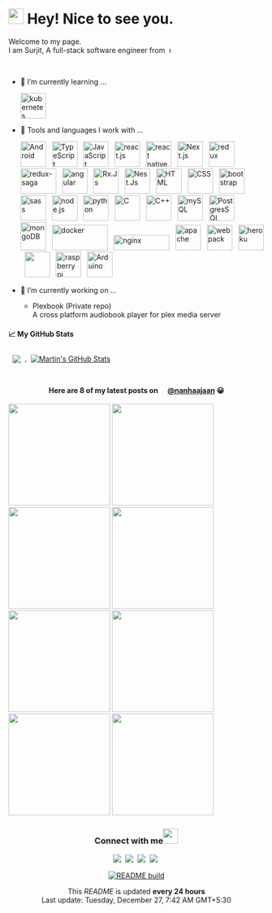 <!--
**SurjitSahoo/surjitsahoo** is a ✨ _special_ ✨ repository because its `README.md` (this file) appears on your GitHub profile.

Here are some ideas to get you started:

- 🔭 I’m currently working on ...
- 🌱 I’m currently learning ...
- 👯 I’m looking to collaborate on ...
- 🤔 I’m looking for help with ...
- 💬 Ask me about ...
- 📫 How to reach me: ...
- 😄 Pronouns: ...
- ⚡ Fun fact: ...
-->

<h1><img src="https://emojis.slackmojis.com/emojis/images/1531849430/4246/blob-sunglasses.gif?1531849430" width="30"/> Hey! Nice to see you.</h1>

Welcome to my page.  
I am Surjit, A full-stack software engineer from&nbsp;
<img src="https://upload.wikimedia.org/wikipedia/en/thumb/4/41/Flag_of_India.svg/1200px-Flag_of_India.svg.png" height="11" title="India">

<br/>

- 🌱 I’m currently learning ...

  <img src="https://cdn.worldvectorlogo.com/logos/kubernets.svg" alt="kubernetes" title="Kubernetes" width="50" height="50" />

- 🧰 Tools and languages I work with ...

  <img src="https://cdn.worldvectorlogo.com/logos/android.svg" alt="Android" title="Android" width="50" height="50" > &nbsp;
  <img src="https://cdn.worldvectorlogo.com/logos/typescript.svg" alt="TypeScript" title="TypeScript" width="50" height="50" > &nbsp;
  <img src="https://cdn.worldvectorlogo.com/logos/logo-javascript.svg" alt="JavaScript" title="JavaScript" width="50" height="50" > &nbsp;
  <img src="https://cdn.worldvectorlogo.com/logos/react-2.svg" alt="react.js" title="React.Js" width="50" height="50" > &nbsp;
  <img src="https://cdn.worldvectorlogo.com/logos/react-native-firebase-1.svg" alt="react native" title= "React Native" width="50" height="50" > &nbsp;
  <img src="https://res.cloudinary.com/startup-grind/image/upload/c_fill,dpr_2.0,f_auto,g_center,h_1080,q_100,w_1080/v1/gcs/platform-data-dsc/events/nextjs-boilerplate-logo.png" alt="Next.js" title= "Next.JS" width="50" height="50" > &nbsp;
  <img src="https://cdn.worldvectorlogo.com/logos/redux.svg" alt="redux" title="Redux" width="50" height="50" > &nbsp;
  <img src="https://cdn.worldvectorlogo.com/logos/redux-saga.svg" alt="redux-saga" title="Redux Saga" width="70" height="50" > &nbsp;
  <img src="https://cdn.worldvectorlogo.com/logos/angular-icon-1.svg" alt="angular" title="Angular" width="50" height="50" > &nbsp;
  <img src="https://cdn.worldvectorlogo.com/logos/rxjs-1.svg" alt="Rx.Js" title="Rx.Js" width="50" height="50" > &nbsp;
  <img src="https://cdn.worldvectorlogo.com/logos/nestjs.svg" alt="Nest.Js" title="Nest.Js" width="50" height="50" > &nbsp;
  <img src="https://cdn.jsdelivr.net/gh/devicons/devicon/icons/html5/html5-original.svg" alt="HTML" title="HTML" width="50" height="50" > &nbsp;
  <img src="https://cdn.jsdelivr.net/gh/devicons/devicon/icons/css3/css3-original.svg" alt="CSS" title="CSS" width="50" height="50" > &nbsp;
  <img src="https://cdn.worldvectorlogo.com/logos/bootstrap-4.svg" alt="bootstrap" title="Bootstrap" width="50" height="50" > &nbsp;
  <img src="https://cdn.worldvectorlogo.com/logos/sass-1.svg" alt="sass" title="Sass" width="50" height="50" > &nbsp;
  <img src="https://cdn.worldvectorlogo.com/logos/nodejs-icon.svg" alt="node.js" title="Node.Js" width="50" height="50" > &nbsp;
  <img src="https://cdn.worldvectorlogo.com/logos/python-5.svg" alt="python" title="Python" width="50" height="50" > &nbsp;
  <img src="https://cdn.jsdelivr.net/gh/devicons/devicon/icons/c/c-original.svg" alt="C" title="C" width="50" height="50" > &nbsp;
  <img src="https://cdn.worldvectorlogo.com/logos/c.svg" alt="C++" title="C++" width="50" height="50" > &nbsp;
  <img src="https://cdn.worldvectorlogo.com/logos/mysql-6.svg" alt="mySQL" title="MySQL" width="50" height="50" > &nbsp;
  <img src="https://cdn.worldvectorlogo.com/logos/postgresql.svg" alt="PostgresSQL" title="PostgresSQL" width="50" height="50" > &nbsp;
  <img src="https://cdn.worldvectorlogo.com/logos/mongodb-icon-1.svg" alt="mongoDB" title="MongoDB" width="50" height="55" > &nbsp;
  <img src="https://cdn.worldvectorlogo.com/logos/docker-3.svg" alt="docker" title="Docker" width="110" height="50" > &nbsp;
  <img src="https://cdn.worldvectorlogo.com/logos/nginx.svg" alt="nginx" title="nginx" width="110" height="30" > &nbsp;
  <img src="https://cdn.jsdelivr.net/gh/devicons/devicon/icons/apache/apache-original-wordmark.svg" alt="apache" title="apache" width="50" height="50" > &nbsp;
  <img src="https://cdn.worldvectorlogo.com/logos/webpack-icon.svg" alt="webpack" title="Webpack" width="50" height="50" > &nbsp;
  <img src="https://cdn.worldvectorlogo.com/logos/heroku-4.svg" alt="heroku" title="heroku" width="50" height="50" > &nbsp;
  <img src="https://cdn.worldvectorlogo.com/logos/git-icon.svg" alt="" title="git" width="50" height="50" > &nbsp;
  <img src="https://cdn.worldvectorlogo.com/logos/raspberry-pi.svg" alt="raspberry pi" title="Raspberry Pi" width="50" height="50" > &nbsp;
  <img src="https://cdn.jsdelivr.net/gh/devicons/devicon/icons/arduino/arduino-original-wordmark.svg" alt="Arduino" title="Arduino" width="50" height="50" > &nbsp;
  <!-- <img src="" alt="" width="50" height="50" > &nbsp; -->

- 🔭 I’m currently working on ...
  - Plexbook (Private repo)  
    A cross platform audiobook player for plex media server

#### &#x1f4c8; My GitHub Stats

<a href="https://github.com/surjitsahoo">
  <img align="center" style="margin:0.5rem" src="https://github-readme-stats.vercel.app/api/top-langs/?username=surjitsahoo&langs_count=3&hide=html,css&title_color=ffffff&text_color=c9cacc&icon_color=4AB197&bg_color=1A2B34" />
</a>

<a href="https://github.com/surjitsahoo">
  <img align="center" style="margin:0.5rem" src="https://github-readme-stats.vercel.app/api?username=surjitsahoo&show_icons=true&line_height=27&count_private=true&title_color=ffffff&text_color=c9cacc&icon_color=4AB097&bg_color=1A2B34" alt="Martin's GitHub Stats" />
</a>

<br/>
<br/>

<h4 align="center">Here are 8 of my latest posts on
<img src="https://cdn.worldvectorlogo.com/logos/instagram-2-1.svg" height="12" />
<a href="https://www.instagram.com/nanhaajaan/">@nanhaajaan</a> 
😀</h4>

<p>
<img src="" width="200">
<img src="" width="200">
<img src="" width="200">
<img src="" width="200">
<img src="" width="200">
<img src="" width="200">
<img src="" width="200">
<img src="" width="200">
</p>

<div align='center'>
<h3>Connect with me<img src="https://emojis.slackmojis.com/emojis/images/1536351075/4594/blob-wave.gif?1536351075" width="30"> </h3>

[![](https://img.shields.io/badge/Twitter-1DA1F2?style=for-the-badge&logo=twitter&logoColor=white)](https://twitter.com/nanha_jaan)&nbsp;
[![](https://img.shields.io/badge/LinkedIn-0077B5?style=for-the-badge&logo=linkedin&logoColor=white)](https://www.linkedin.com/in/surjitsahoo)&nbsp;
[![](https://img.shields.io/badge/Instagram-E4405F?style=for-the-badge&logo=instagram&logoColor=white)](https://www.instagram.com/nanhaajaan/)&nbsp;
[![](https://img.shields.io/badge/Facebook-1877F2?style=for-the-badge&logo=facebook&logoColor=white)](https://www.facebook.com/surjit.sahoo.3576/)&nbsp;

[![README build](https://github.com/SurjitSahoo/surjitsahoo/actions/workflows/main.yaml/badge.svg)](https://github.com/SurjitSahoo/surjitsahoo/actions/workflows/main.yaml)

<p>This <i>README</i> is updated <b>every 24 hours</b><br/>
Last update: Tuesday, December 27, 7:42 AM GMT+5:30</p>
</div>
